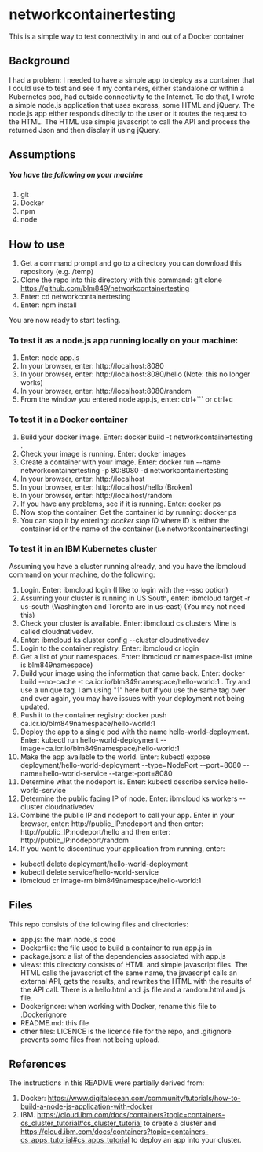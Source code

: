 # networkcontainertesting
This is a simple way to test connectivity in and out of  a Docker container

## Background

I had a problem: I needed to have a simple app to deploy as a container that I could use to test and see if my containers, either standalone or within a Kubernetes pod, had outside connectivity to the Internet. To do that, I wrote a simple node.js application that uses  express, some HTML and jQuery. The node.js app either responds directly to the user or it routes the request to the HTML. The HTML use simple javascript to call the API and process the returned Json and then display it using jQuery.

## Assumptions

##### You have the following on your machine
1. git
2. Docker
3. npm
4. node

## How to use

1. Get a command prompt and go to a directory you can download this repository (e.g. /temp)
2. Clone the repo into this directory with this command: git clone https://github.com/blm849/networkcontainertesting
3. Enter: cd networkcontainertesting
4. Enter: npm install

You are now ready to start testing.

### To test it as a node.js app running locally on your machine:

1. Enter: node app.js
2. In your browser, enter: http://localhost:8080
3. In your browser, enter: http://localhost:8080/hello (Note: this no longer works)
4. In your browser, enter: http://localhost:8080/random
5. From the window you entered node app.js, enter: ctrl+``` or ctrl+c

### To test it in a Docker container

1. Build your docker image. Enter: docker build -t networkcontainertesting .
2. Check your image is running. Enter: docker images
3. Create a container with your image. Enter: docker run --name networkcontainertesting -p 80:8080 -d networkcontainertesting
4. In your browser, enter: http://localhost
5. In your browser, enter: http://localhost/hello (Broken)
6. In your browser, enter: http://localhost/random
7. If you have any problems, see if it is running. Enter: docker ps
8. Now stop the container. Get the container id by running: docker ps
9. You can stop it by entering: _docker stop ID_ where ID is either the container id or the name of the container (i.e.networkcontainertesting)

### To test it in an IBM Kubernetes cluster

Assuming you have a cluster running already, and you have the ibmcloud command on your machine,  do the following:
1. Login. Enter: ibmcloud login (I like to login with the --sso option)
2. Assuming your cluster is running in US South, enter: ibmcloud target -r  us-south (Washington and Toronto are in us-east)
(You may not need this)
3. Check your cluster is available. Enter: ibmcloud cs clusters
Mine is called cloudnativedev.
4. Enter: ibmcloud ks cluster config --cluster cloudnativedev
5. Login to the container registry. Enter: ibmcloud cr login
6. Get a list of your namespaces. Enter:  ibmcloud cr namespace-list (mine is blm849namespace)
7. Build your image using the information that came back. Enter: docker build --no-cache  -t ca.icr.io/blm849namespace/hello-world:1 .
Try and use a unique tag. I am using "1" here but if you use the same tag over and over again, you may have issues with your deployment not being updated.
8. Push it to the container registry: docker push ca.icr.io/blm849namespace/hello-world:1 
9. Deploy the app to a single pod with the name hello-world-deployment. Enter: kubectl run hello-world-deployment --image=ca.icr.io/blm849namespace/hello-world:1
10. Make the app available to the world. Enter: kubectl expose deployment/hello-world-deployment --type=NodePort --port=8080 --name=hello-world-service --target-port=8080
11. Determine what the nodeport is. Enter:
kubectl describe service hello-world-service
12. Determine the public facing IP of node. Enter: ibmcloud ks workers --cluster cloudnativedev
13. Combine the public IP and nodeport to call your app. Enter in your browser, enter: http://public_IP:nodeport and then enter: http://public_IP:nodeport/hello and then enter: http://public_IP:nodeport/random
14. If you want to discontinue your application from running, enter:
- kubectl delete deployment/hello-world-deployment
- kubectl delete service/hello-world-service
- ibmcloud cr image-rm blm849namespace/hello-world:1



## Files

This repo consists of the following files and directories:

- app.js: the main node.js code
- Dockerfile: the file used to build a container to run app.js in
- package.json: a list of the dependencies associated with app.js
- views: this directory consists of HTML and simple javascript files.
The HTML calls the javascript of the same name, the javascript calls an
external API, gets the results, and rewrites the HTML with the results of the API call. There is a hello.html and .js file and a random.html and js file.
- Dockerignore: when working with Docker, rename this file to .Dockerignore
- README.md: this file
- other files: LICENCE is the licence file for the repo, and .gitignore prevents some files from not being upload.

## References

The instructions in this README were partially derived from:
1. Docker: https://www.digitalocean.com/community/tutorials/how-to-build-a-node-js-application-with-docker
2. IBM. https://cloud.ibm.com/docs/containers?topic=containers-cs_cluster_tutorial#cs_cluster_tutorial to create a cluster and https://cloud.ibm.com/docs/containers?topic=containers-cs_apps_tutorial#cs_apps_tutorial to deploy an app into your cluster.
